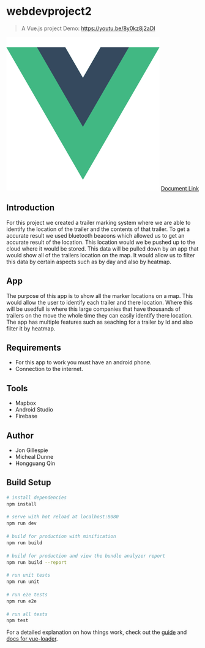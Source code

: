 # webdevproject2

> A Vue.js project
Demo: https://youtu.be/8y0kz8j2aDI

![alt text](https://github.com/michealdunne14/FoodWebApp/blob/master/logo.png)
[Document Link](https://github.com/michealdunne14/FoodWebApp/blob/master/Food%20Web%20app.pdf)

Introduction
------------
For this project we created a trailer marking system where we are able to identify the location of the trailer and the contents of that trailer. To get a accurate result we used bluetooth beacons which allowed us to get an accurate result of the location. This location would we be pushed up to the cloud where it would be stored. 
This data will be pulled down by an app that would show all of the trailers location on the map. It would allow us to filter this data by certain aspects such as by day and also by heatmap. 

App
---
The purpose of this app is to show all the marker locations on a map. This would allow the user to identify each trailer and there location. Where this will be usedfull is where this large companies that have thousands of trailers on the move the whole time they can easily identify there location. 
The app has multiple features such as seaching for a trailer by Id and also filter it by heatmap. 

Requirements
------------
- For this app to work you must have an android phone.
- Connection to the internet.

Tools
-----
- Mapbox
- Android Studio
- Firebase

Author
------
- Jon Gillespie
- Micheal Dunne
- Hongguang Qin

## Build Setup

``` bash
# install dependencies
npm install

# serve with hot reload at localhost:8080
npm run dev

# build for production with minification
npm run build

# build for production and view the bundle analyzer report
npm run build --report

# run unit tests
npm run unit

# run e2e tests
npm run e2e

# run all tests
npm test
```

For a detailed explanation on how things work, check out the [guide](http://vuejs-templates.github.io/webpack/) and [docs for vue-loader](http://vuejs.github.io/vue-loader).
